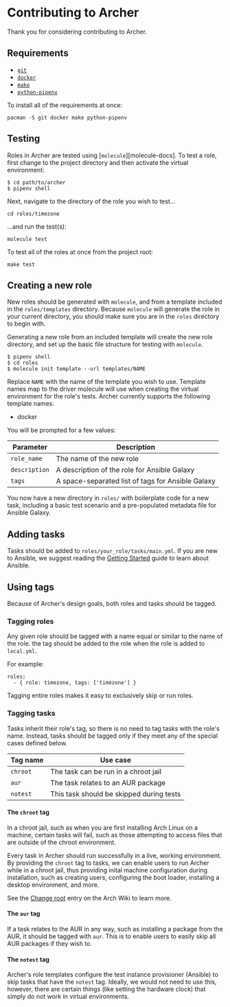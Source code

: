 # Contributing to Archer

Thank you for considering contributing to Archer.

## Requirements

* [`git`][pkg-git]
* [`docker`][pkg-docker]
* [`make`][pkg-make]
* [`python-pipenv`][pkg-pipenv]

To install all of the requirements at once:

```
pacman -S git docker make python-pipenv
```

## Testing

Roles in Archer are tested using [`molecule`][molecule-docs]. To test a role,
first change to the project directory and then activate the virtual
environment:

```
$ cd path/to/archer
$ pipenv shell
```

Next, navigate to the directory of the role you wish to test...

```
cd roles/timezone
```

...and run the test(s):

```
molecule test
```

To test all of the roles at once from the project root:

```
make test
```

## Creating a new role

New roles should be generated with `molecule`, and from a template included in
the `roles/templates` directory. Because `molecule` will generate the role in
your current directory, you should make sure you are in the `roles` directory to
begin with.

Generating a new role from an included template will create the new role
directory, and set up the basic file structure for testing with `molecule`.

```
$ pipenv shell
$ cd roles
$ molecule init template --url templates/NAME
```

Replace `NAME` with the name of the template you wish to use. Template names
map to the driver molecule will use when creating the virtual environment for
the role's tests. Archer currently supports the following template names:

* docker

You will be prompted for a few values:

| Parameter     | Description                                       |
| ------------- | ------------------------------------------------- |
| `role_name`   | The name of the new role                          |
| `description` | A description of the role for Ansible Galaxy      |
| `tags`        | A space-separated list of tags for Ansible Galaxy |

You now have a new directory in `roles/` with boilerplate code for a new task,
including a basic test scenario and a pre-populated metadata file for Ansible
Galaxy.

## Adding tasks

Tasks should be added to `roles/your_role/tasks/main.yml`. If you are new to
Ansible, we suggest reading the [Getting Started][adocs-intro] guide to learn
about Ansible.

## Using tags

Because of Archer's design goals, both roles and tasks should be tagged.

### Tagging roles

Any given role should be tagged with a name equal or similar to the name of the
role. the tag should be added to the role when the role is added to
`local.yml`.

For example:

```
roles:
  - { role: timezone, tags: ['timezone'] }
```

Tagging entire roles makes it easy to exclusively skip or run roles.

### Tagging tasks

Tasks inherit their role's tag, so there is no need to tag tasks with the
role's name. Instead, tasks should be tagged only if they meet any of the
special cases defined below.

| Tag name | Use case                                 |
| ---------|----------------------------------------- |
| `chroot` | The task can be run in a chroot jail     |
| `aur`    | The task relates to an AUR package       |
| `notest` | This task should be skipped during tests |

#### The `chroot` tag

In a chroot jail, such as when you are first installing Arch Linux on
a machine, certain tasks will fail, such as those attempting to access files
that are outside of the chroot environment.

Every task in Archer should run successfully in a live, working environment. By
providing the `chroot` tag to tasks, we can enable users to run Archer while in
a chroot jail, thus providing inital machine configuration during installation,
such as creating users, configuring the boot loader, installing a desktop
environment, and more.

See the [Change root][awiki-chroot] entry on the Arch Wiki to learn more.

#### The `aur` tag

If a task relates to the AUR in any way, such as installing a package from the
AUR, it should be tagged with `aur`. This is to enable users to easily skip all
AUR packages if they wish to.

#### The `notest` tag

Archer's role templates configure the test instance provisioner (Ansible) to
skip tasks that have the `notest` tag. Ideally, we would not need to use this,
however, there are certain things (like setting the hardware clock) that simply
do not work in virtual environments.

[adocs-intro]: http://docs.ansible.com/ansible/latest/user_guide/intro_getting_started.html
[awiki-chroot]: https://wiki.archlinux.org/index.php/Change_root
[pkg-git]: https://www.archlinux.org/packages/extra/x86_64/git
[pkg-make]: https://www.archlinux.org/packages/core/x86_64/make
[pkg-pipenv]: https://www.archlinux.org/packages/community/any/python-pipenv
[pkg-docker]: https://www.archlinux.org/packages/community/x86_64/docker
